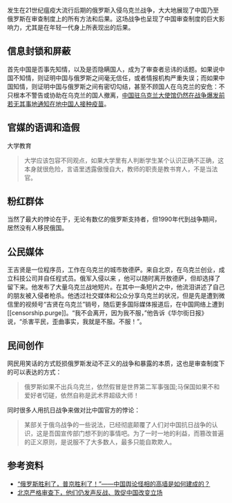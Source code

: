 
发生在21世纪瘟疫大流行后期的俄罗斯入侵乌克兰战争，大大地展现了中国乃至俄罗斯在审查制度上的所有方法和后果。这场战争也呈现了中国审查制度的巨大影响力，尤其是在年轻一代身上所表现出的后果。


## 信息封锁和屏蔽

首先中国是否事先知情，以及是否隐瞒国人，成为了审查者忌讳的话题。如果说中国不知情，则证明中国与俄罗斯之间毫无信任，或者情报机构严重失误；而如果中国知情，则证明中国与俄罗斯之间有密切勾结，甚至不顾国人在乌克兰的安危：不只根本不警告或协助在乌克兰的国人撤离，[中国驻乌克兰大使馆仍然在战争爆发前若无其事地通知在地中国人接种疫苗](https://web.archive.org/web/20220225112730/http://ua.china-embassy.org/lsfw/202202/t20220218_10643482.htm)。

## 官媒的语调和造假


大学教育
>大学应该包容不同观点，如果大学里有人判断学生某个认识正确不正确，这本身就很危险，言语里透露傲慢自大，教师的职责是教书育人，不是当法官。

## 粉红群体


当然了最大的悖论在于，无论有数亿的俄罗斯支持者，但1990年代到战争期间，居然没有人移民俄国。

## 公民媒体

王吉贤是一位程序员，工作在乌克兰的城市敖德萨。来自北京，在乌克兰创业，成立科技公司并自任程式员。俄军入侵以来 ，他可以随时离开敖德萨，但却选择了留下来。他发布了大量乌克兰战地短片。在其中一条短片之中，他流泪讲述了自己的朋友被入侵者枪杀。他透过社交媒体和公众分享乌克兰的状况，但是先是遭到微信里的视频号“吉贤在乌克兰”销号，随后更多国际媒体报道后，在中国网络上遭到[[censorship.purge]]。“我不会离开，因为我不服，”他告诉《华尔街日报》说，“杀害平民，歪曲事实，我就是不服。不服！”。


## 民间创作

网民用笑话的方式贬损俄罗斯发动不正义的战争和暴露的本质，这也是审查制度下的可以表达的方式：
> 俄罗斯如果不出兵乌克兰，依然假冒是世界第二军事强国;马保国如果不和爱好者切磋，依然自称是武术界超级大师！

同时很多人用抗日战争来做对比中国官方的悖论：
> 某部关于俄乌战争的一些说法，已经彻底颠覆了人们对中国抗日战争的认识，这是吾国宣传部门想不到的事情吧。为了一时一地的利益，而篡改普遍的正义原则，是说服不了大多数人，最多只能自欺欺人。

## 参考资料

- [“俄罗斯胜利了，普京胜利了！”——中国舆论怪相的高墙是如何建成的？](https://chinadigitaltimes.net/chinese/678542.html?utm_source=dlvr.it&utm_medium=twitter)
- [北京严格审查下，他们仍发声反战、敦促中国改变立场](https://cn.nytimes.com/china/20220321/china-ukraine-russia-dissent/)